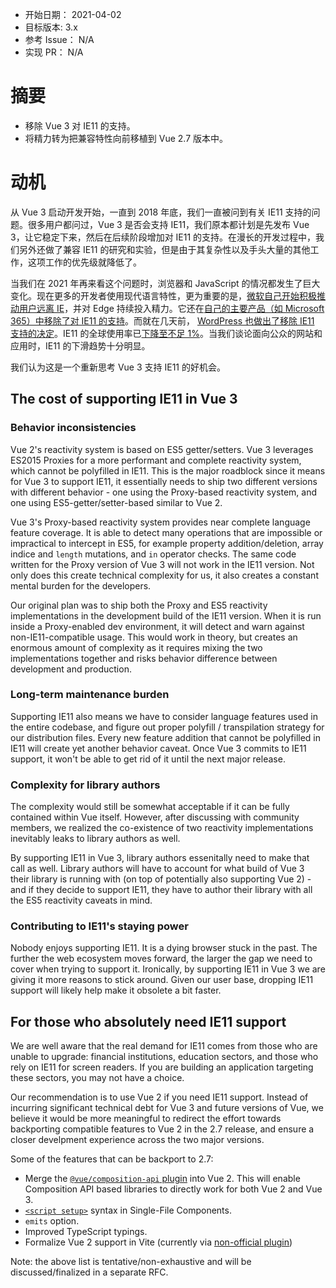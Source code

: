 - 开始日期： 2021-04-02
- 目标版本: 3.x
- 参考 Issue： N/A
- 实现 PR： N/A

# 摘要

- 移除 Vue 3 对 IE11 的支持。
- 将精力转为把兼容特性向前移植到 Vue 2.7 版本中。

# 动机

从 Vue 3 启动开发开始，一直到 2018 年底，我们一直被问到有关 IE11 支持的问题。很多用户都问过，Vue 3 是否会支持 IE11，我们原本都计划是先发布 Vue 3，让它稳定下来，然后在后续阶段增加对 IE11 的支持。在漫长的开发过程中，我们另外还做了兼容 IE11 的研究和实验，但是由于其复杂性以及手头大量的其他工作，这项工作的优先级就降低了。

当我们在 2021 年再来看这个问题时，浏览器和 JavaScript 的情况都发生了巨大变化。现在更多的开发者使用现代语言特性，更为重要的是，[微软自己开始积极推动用户远离 IE](https://techcommunity.microsoft.com/t5/windows-it-pro-blog/the-perils-of-using-internet-explorer-as-your-default-browser/ba-p/331732)，并对 Edge 持续投入精力。它还在[自己的主要产品（如 Microsoft 365）中移除了对 IE11 的支持](https://techcommunity.microsoft.com/t5/microsoft-365-blog/microsoft-365-apps-say-farewell-to-internet-explorer-11-and/ba-p/1591666)。而就在几天前， [WordPress 也做出了移除 IE11 支持的决定](https://make.wordpress.org/core/2021/03/25/discussion-summary-dropping-support-for-ie11/)。IE11 的全球使用率已[下降至不足 1%](https://caniuse.com/usage-table)。当我们谈论面向公众的网站和应用时，IE11 的下滑趋势十分明显。

我们认为这是一个重新思考 Vue 3 支持 IE11 的好机会。

## The cost of supporting IE11 in Vue 3

### Behavior inconsistencies

Vue 2's reactivity system is based on ES5 getter/setters. Vue 3 leverages ES2015 Proxies for a more performant and complete reactivity system, which cannot be polyfilled in IE11. This is the major roadblock since it means for Vue 3 to support IE11, it essentially needs to ship two different versions with different behavior - one using the Proxy-based reactivity system, and one using ES5-getter/setter-based similar to Vue 2.

Vue 3's Proxy-based reactivity system provides near complete language feature coverage. It is able to detect many operations that are impossible or impractical to intercept in ES5, for example property addition/deletion, array indice and `length` mutations, and `in` operator checks. The same code written for the Proxy version of Vue 3 will not work in the IE11 version. Not only does this create technical complexity for us, it also creates a constant mental burden for the developers.

Our original plan was to ship both the Proxy and ES5 reactivity implementations in the development build of the IE11 version. When it is run inside a Proxy-enabled dev environment, it will detect and warn against non-IE11-compatible usage. This would work in theory, but creates an enormous amount of complexity as it requires mixing the two implementations together and risks behavior difference between development and production.

### Long-term maintenance burden

Supporting IE11 also means we have to consider language features used in the entire codebase, and figure out proper polyfill / transpilation strategy for our distribution files. Every new feature addition that cannot be polyfilled in IE11 will create yet another behavior caveat. Once Vue 3 commits to IE11 support, it won't be able to get rid of it until the next major release.

### Complexity for library authors

The complexity would still be somewhat acceptable if it can be fully contained within Vue itself. However, after discussing with community members, we realized the co-existence of two reactivity implementations inevitably leaks to library authors as well.

By supporting IE11 in Vue 3, library authors essenitally need to make that call as well. Library authors will have to account for what build of Vue 3 their library is running with (on top of potentially also supporting Vue 2) - and if they decide to support IE11, they have to author their library with all the ES5 reactivity caveats in mind.

### Contributing to IE11's staying power

Nobody enjoys supporting IE11. It is a dying browser stuck in the past. The further the web ecosystem moves forward, the larger the gap we need to cover when trying to support it. Ironically, by supporting IE11 in Vue 3 we are giving it more reasons to stick around. Given our user base, dropping IE11 support will likely help make it obsolete a bit faster.

## For those who absolutely need IE11 support

We are well aware that the real demand for IE11 comes from those who are unable to upgrade: financial institutions, education sectors, and those who rely on IE11 for screen readers. If you are building an application targeting these sectors, you may not have a choice.

Our recommendation is to use Vue 2 if you need IE11 support. Instead of incurring significant technical debt for Vue 3 and future versions of Vue, we believe it would be more meaningful to redirect the effort towards backporting compatible features to Vue 2 in the 2.7 release, and ensure a closer develpment experience across the two major versions.

Some of the features that can be backport to 2.7:

- Merge the [`@vue/composition-api` plugin](https://github.com/vuejs/composition-api) into Vue 2. This will enable Composition API based libraries to directly work for both Vue 2 and Vue 3.
- [`<script setup>`](https://github.com/vuejs/rfcs/pull/227) syntax in Single-File Components.
- `emits` option.
- Improved TypeScript typings.
- Formalize Vue 2 support in Vite (currently via [non-official plugin](https://github.com/underfin/vite-plugin-vue2))

Note: the above list is tentative/non-exhaustive and will be discussed/finalized in a separate RFC.